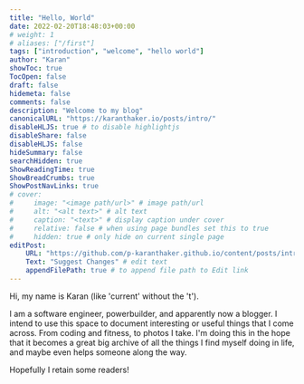 ```yaml
---
title: "Hello, World"
date: 2022-02-20T18:48:03+00:00
# weight: 1
# aliases: ["/first"]
tags: ["introduction", "welcome", "hello world"]
author: "Karan"
showToc: true
TocOpen: false
draft: false
hidemeta: false
comments: false
description: "Welcome to my blog"
canonicalURL: "https://karanthaker.io/posts/intro/"
disableHLJS: true # to disable highlightjs
disableShare: false
disableHLJS: false
hideSummary: false
searchHidden: true
ShowReadingTime: true
ShowBreadCrumbs: true
ShowPostNavLinks: true
# cover:
#     image: "<image path/url>" # image path/url
#     alt: "<alt text>" # alt text
#     caption: "<text>" # display caption under cover
#     relative: false # when using page bundles set this to true
#     hidden: true # only hide on current single page
editPost:
    URL: "https://github.com/p-karanthaker.github.io/content/posts/intro.md/"
    Text: "Suggest Changes" # edit text
    appendFilePath: true # to append file path to Edit link
---
```

Hi, my name is Karan (like 'current' without the 't').

I am a software engineer, powerbuilder, and apparently now a blogger. I intend to 
use this space to document interesting or useful things that I come across. From coding 
and fitness, to photos I take. I'm doing this in the hope that it becomes a great big 
archive of all the things I find myself doing in life, and maybe even helps someone 
along the way.

Hopefully I retain some readers!
